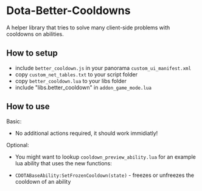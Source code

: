 # Dota-Better-Cooldowns
A helper library that tries to solve many client-side problems with cooldowns on abilities.

## How to setup

- include `better_cooldown.js` in your panorama `custom_ui_manifest.xml`
- copy `custom_net_tables.txt` to your script folder
- copy `better_cooldown.lua` to your libs folder
- include "libs.better_cooldown" in `addon_game_mode.lua`

## How to use

Basic:

- No additional actions required, it should work immidiatly!

Optional:

- You might want to lookup `cooldown_preview_ability.lua` for an example lua ability that uses the new functions:

- `CDOTABaseAbility:SetFrozenCooldown(state)` - freezes or unfreezes the cooldown of an ability